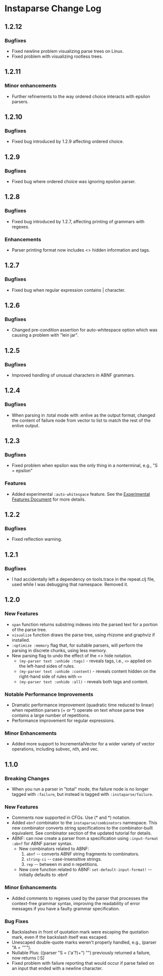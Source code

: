# Instaparse Change Log

## 1.2.12

### Bugfixes

* Fixed newline problem visualizing parse trees on Linux.
* Fixed problem with visualizing rootless trees.

## 1.2.11

### Minor enhancements

* Further refinements to the way ordered choice interacts with epsilon parsers.

## 1.2.10

### Bugfixes

* Fixed bug introduced by 1.2.9 affecting ordered choice.

## 1.2.9

### Bugfixes

* Fixed bug where ordered choice was ignoring epsilon parser.

## 1.2.8

### Bugfixes

* Fixed bug introduced by 1.2.7, affecting printing of grammars with regexes.

### Enhancements

* Parser printing format now includes <> hidden information and tags.

## 1.2.7

### Bugfixes

* Fixed bug when regular expression contains | character.

## 1.2.6

### Bugfixes

* Changed pre-condition assertion for auto-whitespace option which was causing a problem with "lein jar".

## 1.2.5

### Bugfixes

* Improved handling of unusual characters in ABNF grammars.

## 1.2.4

### Bugfixes

* When parsing in :total mode with :enlive as the output format, changed the content of failure node from vector to list to match the rest of the enlive output.

## 1.2.3

### Bugfixes

* Fixed problem when epsilon was the only thing in a nonterminal, e.g., "S = epsilon"

### Features

* Added experimental `:auto-whitespace` feature.  See the [Experimental Features Document](docs/ExperimentalFeatures.md) for more details.

## 1.2.2

### Bugfixes

* Fixed reflection warning.

## 1.2.1

### Bugfixes

* I had accidentally left a dependency on tools.trace in the repeat.clj file, used while I was debugging that namespace.  Removed it.

## 1.2.0

### New Features

* `span` function returns substring indexes into the parsed text for a portion of the parse tree.
* `visualize` function draws the parse tree, using rhizome and graphviz if installed.
* `:optimize :memory` flag that, for suitable parsers, will perform the parsing in discrete chunks, using less memory.
* New parsing flag to undo the effect of the <> hide notation.
    + `(my-parser text :unhide :tags)` - reveals tags, i.e., `<>` applied on the left-hand sides of rules. 
    + `(my-parser text :unhide :content)` - reveals content hidden on the right-hand side of rules with `<>`
    + `(my-parser text :unhide :all)` - reveals both tags and content.

### Notable Performance Improvements

* Dramatic performance improvement (quadratic time reduced to linear) when repetition parsers (+ or *) operate on text whose parse tree contains a large number of repetitions.
* Performance improvement for regular expressions. 

### Minor Enhancements

* Added more support to IncrementalVector for a wider variety of vector operations, including subvec, nth, and vec.

## 1.1.0

### Breaking Changes

* When you run a parser in "total" mode, the failure node is no longer tagged with `:failure`, but instead is tagged with `:instaparse/failure`.

### New Features

* Comments now supported in CFGs.  Use (* and *) notation.
* Added `ebnf` combinator to the `instaparse/combinators` namespace.  This new combinator converts string specifications to the combinator-built equivalent.  See combinator section of the updated tutorial for details.
* ABNF: can now create a parser from a specification using `:input-format :abnf` for ABNF parser syntax.
    * New combinators related to ABNF:
        1. `abnf` -- converts ABNF string fragments to combinators.
        2. `string-ci` -- case-insensitive strings.
        3. `rep` -- between m and n repetitions.
    * New core function related to ABNF:
        `set-default-input-format!` -- initially defaults to :ebnf

### Minor Enhancements

* Added comments to regexes used by the parser that processes the context-free grammar syntax, improving the readability of error messages if you have a faulty grammar specification.

### Bug Fixes

* Backslashes in front of quotation mark were escaping the quotation mark, even if the backslash itself was escaped.
* Unescaped double-quote marks weren't properly handled, e.g., (parser "A = '\"'").
* Nullable Plus: ((parser "S = ('a'?)+") "") previously returned a failure, now returns [:S]
* Fixed problem with failure reporting that would occur if parse failed on an input that ended with a newline character.